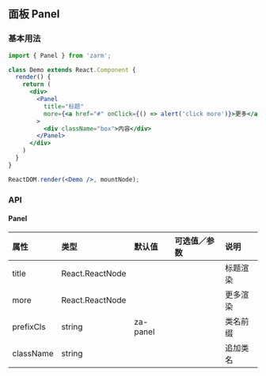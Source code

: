 ## 面板 Panel



### 基本用法
```jsx
import { Panel } from 'zarm';

class Demo extends React.Component {
  render() {
    return (
      <div>
        <Panel
          title="标题"
          more={<a href="#" onClick={() => alert('click more')}>更多</a>}
        >
          <div className="box">内容</div>
        </Panel>
      </div>
    )
  }
}

ReactDOM.render(<Demo />, mountNode);
```



### API

#### Panel
| 属性 | 类型 | 默认值 | 可选值／参数 | 说明 |
| :--- | :--- | :--- | :--- | :--- |
| title | React.ReactNode | | | 标题渲染 |
| more | React.ReactNode | | | 更多渲染 |
| prefixCls | string | za-panel | | 类名前缀 |
| className | string | | | 追加类名 |
